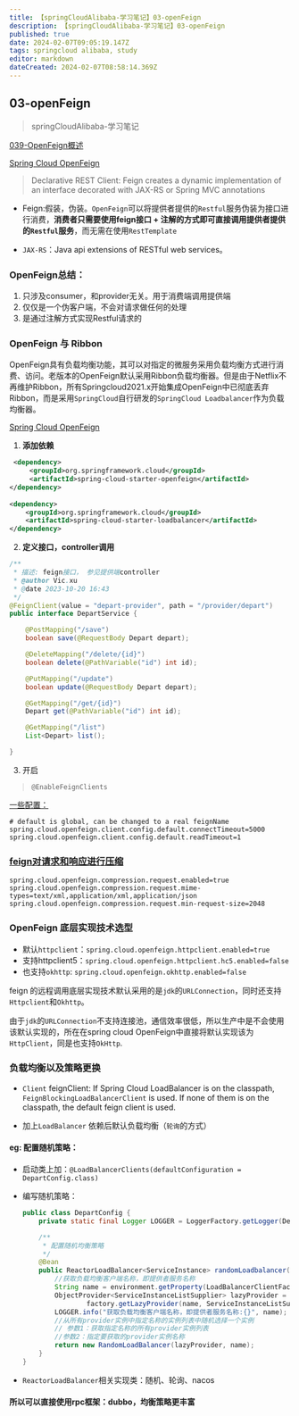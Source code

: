 ```yaml
---
title: 【springCloudAlibaba-学习笔记】03-openFeign
description: 【springCloudAlibaba-学习笔记】03-openFeign
published: true
date: 2024-02-07T09:05:19.147Z
tags: springcloud alibaba, study
editor: markdown
dateCreated: 2024-02-07T08:58:14.369Z
---
```


## 03-openFeign
> springCloudAlibaba-学习笔记

[039-OpenFeign概述](https://www.bilibili.com/video/BV1VW4y1o7n5/?p=39)

[Spring Cloud OpenFeign](https://spring.io/projects/spring-cloud-openfeign)

> Declarative REST Client: Feign creates a dynamic implementation of an interface decorated with JAX-RS or Spring MVC annotations

- Feign:假装，伪装。`OpenFeign`可以将提供者提供的`Restful`服务伪装为接口进行消费，**消费者只需要使用feign接口 + 注解的方式即可直接调用提供者提供的`Restful`服务**，而无需在使用`RestTemplate`

- `JAX-RS`：Java api extensions of RESTful web services。

### OpenFeign总结：

1. 只涉及consumer，和provider无关。用于消费端调用提供端
2. 仅仅是一个伪客户端，不会对请求做任何的处理
3. 是通过注解方式实现Restful请求的

### OpenFeign 与 Ribbon

 OpenFeign具有负载均衡功能，其可以对指定的微服务采用负载均衡方式进行消费、访问。老版本的OpenFeign默认采用Ribbon负载均衡器。但是由于Netflix不再维护Ribbon，所有Springcloud2021.x开始集成OpenFeign中已彻底丢弃Ribbon，而是采用`SpringCloud`自行研发的`SpringCloud Loadbalancer`作为负载均衡器。

[Spring Cloud OpenFeign](https://docs.spring.io/spring-cloud-openfeign/docs/current/reference/html/#netflix-feign-starter)

1. **添加依赖**

```xml
 <dependency>
     <groupId>org.springframework.cloud</groupId>
     <artifactId>spring-cloud-starter-openfeign</artifactId>
</dependency>
        
<dependency>
    <groupId>org.springframework.cloud</groupId>
    <artifactId>spring-cloud-starter-loadbalancer</artifactId>
</dependency>

```

2. **定义接口，controller调用**

```java
/**
 * 描述: feign接口， 参见提供端controller
 * @author Vic.xu
 * @date 2023-10-20 16:43
 */
@FeignClient(value = "depart-provider", path = "/provider/depart")
public interface DepartService {

    @PostMapping("/save")
    boolean save(@RequestBody Depart depart);

    @DeleteMapping("/delete/{id}")
    boolean delete(@PathVariable("id") int id);

    @PutMapping("/update")
    boolean update(@RequestBody Depart depart);

    @GetMapping("/get/{id}")
    Depart get(@PathVariable("id") int id);

    @GetMapping("/list")
    List<Depart> list();

}

```

3. 开启

> `@EnableFeignClients`



[一些配置：](https://docs.spring.io/spring-cloud-openfeign/docs/current/reference/html/#spring-cloud-feign-overriding-defaults)

```properties
# default is global, can be changed to a real feignName
spring.cloud.openfeign.client.config.default.connectTimeout=5000
spring.cloud.openfeign.client.config.default.readTimeout=1
```


### [feign对请求和响应进行压缩](https://docs.spring.io/spring-cloud-openfeign/docs/current/reference/html/#feign-requestresponse-compression)

```properties
spring.cloud.openfeign.compression.request.enabled=true
spring.cloud.openfeign.compression.request.mime-types=text/xml,application/xml,application/json
spring.cloud.openfeign.compression.request.min-request-size=2048
```



### OpenFeign 底层实现技术选型

- 默认`httpclient`：`spring.cloud.openfeign.httpclient.enabled=true`
- 支持httpclient5：`spring.cloud.openfeign.httpclient.hc5.enabled=false`
- 也支持`okhttp`: `spring.cloud.openfeign.okhttp.enabled=false`

feign 的远程调用底层实现技术默认采用的是`jdk`的`URLConnection`，同时还支持`Httpclient`和`Okhttp`。

 由于`jdk`的`URLConnection`不支持连接池，通信效率很低，所以生产中是不会使用该默认实现的，所在在spring cloud OpenFeign中直接将默认实现该为`HttpClient`，同是也支持`OkHttp`.



### 负载均衡以及策略更换

- `Client` feignClient: If Spring Cloud LoadBalancer is on the classpath, `FeignBlockingLoadBalancerClient` is used. If none of them is on the classpath, the default feign client is used.

- 加上`LoadBalancer`  依赖后默认负载均衡（`轮询`的方式）

#### eg: 配置随机策略：

- 启动类上加：`@LoadBalancerClients(defaultConfiguration = DepartConfig.class)`

- 编写随机策略：

  ```java
  public class DepartConfig {
      private static final Logger LOGGER = LoggerFactory.getLogger(DepartConfig.class);
  
      /**
       * 配置随机均衡策略
       */
      @Bean
      public ReactorLoadBalancer<ServiceInstance> randomLoadbalancer(Environment environment, LoadBalancerClientFactory factory){
          //获取负载均衡客户端名称，即提供者服务名称
          String name = environment.getProperty(LoadBalancerClientFactory.PROPERTY_NAME);
          ObjectProvider<ServiceInstanceListSupplier> lazyProvider =
                  factory.getLazyProvider(name, ServiceInstanceListSupplier.class);
          LOGGER.info("获取负载均衡客户端名称，即提供者服务名称:{}", name);
          //从所有provider实例中指定名称的实例列表中随机选择一个实例
          // 参数1：获取指定名称的所有provider实例列表
          //参数2：指定要获取的provider实例名称
          return new RandomLoadBalancer(lazyProvider, name);
      }
  }
  ```

- `ReactorLoadBalancer`相关实现类：随机、轮询、nacos



#### 所以可以直接使用rpc框架：dubbo，均衡策略更丰富

 
